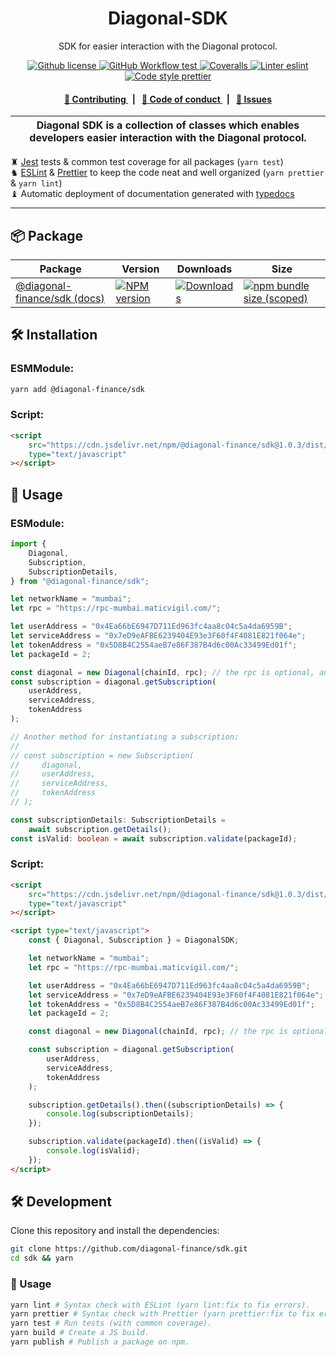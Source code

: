 <p align="center">
    <h1 align="center">
        Diagonal-SDK
    </h1>
    <p align="center">SDK for easier interaction with the Diagonal protocol.</p>
</p>

<p align="center">
    <a href="https://github.com/diagonal-finance/sdk/blob/master/LICENSE">
        <img alt="Github license" src="https://img.shields.io/github/license/diagonal-finance/sdk.svg?style=flat-square">
    </a>
    <a href="https://github.com/diagonal-finance/sdk/actions?query=workflow%3Atest">
        <img alt="GitHub Workflow test" src="https://img.shields.io/github/workflow/status/diagonal-finance/sdk/test?label=test&style=flat-square&logo=github">
    </a>
    <a href="https://coveralls.io/github/diagonal-finance/sdk">
        <img alt="Coveralls" src="https://img.shields.io/coveralls/github/diagonal-finance/sdk?label=coverage (ts)&style=flat-square&logo=coveralls">
    </a>
    <a href="https://eslint.org/">
        <img alt="Linter eslint" src="https://img.shields.io/badge/linter-eslint-8080f2?style=flat-square&logo=eslint">
    </a>
    <a href="https://prettier.io/">
        <img alt="Code style prettier" src="https://img.shields.io/badge/code%20style-prettier-f8bc45?style=flat-square&logo=prettier">
    </a>
</p>

<div align="center">
    <h4>
        <a href="/CONTRIBUTING.md">
            👥 Contributing
        </a>
        <span>&nbsp;&nbsp;|&nbsp;&nbsp;</span>
        <a href="/CODE_OF_CONDUCT.md">
            🤝 Code of conduct
        </a>
        <span>&nbsp;&nbsp;|&nbsp;&nbsp;</span>
        <a href="https://github.com/diagonal-finance/sdk/issues/new/choose">
            🔎 Issues
        </a>
    </h4>
</div>

| Diagonal SDK is a collection of classes which enables developers easier interaction with the Diagonal protocol. |
| --------------------------------------------------------------------------------------------------------------- |

♜ [Jest](https://jestjs.io/) tests & common test coverage for all packages (`yarn test`)\
♞ [ESLint](https://eslint.org/) & [Prettier](https://prettier.io/) to keep the code neat and well organized (`yarn prettier` & `yarn lint`)\
♝ Automatic deployment of documentation generated with [typedocs](https://typedoc.org/)

---

## 📦 Package

<table>
    <th>Package</th>
    <th>Version</th>
    <th>Downloads</th>
    <th>Size</th>
    <tbody>
        <tr>
            <td>
                <a href="https://github.com/diagonal-finance/sdk">
                    @diagonal-finance/sdk
                </a>
                 <a href="https://github.com/diagonal-finance/sdk">
                    (docs)
                </a>
            </td>
            <td>
                <!-- NPM version -->
                <a href="https://npmjs.org/package/@diagonal-finance/sdk">
                    <img src="https://img.shields.io/npm/v/@diagonal-finance/sdk.svg?style=flat-square" alt="NPM version" />
                </a>
            </td>
            <td>
                <!-- Downloads -->
                <a href="https://npmjs.org/package/@diagonal-finance/sdk">
                    <img src="https://img.shields.io/npm/dm/@diagonal-finance/sdk.svg?style=flat-square" alt="Downloads" />
                </a>
            </td>
            <td>
                <!-- Size -->
                <a href="https://bundlephobia.com/package/@diagonal-finance/sdk">
                    <img src="https://img.shields.io/bundlephobia/minzip/@diagonal-finance/sdk" alt="npm bundle size (scoped)" />
                </a>
            </td>
        </tr>
    <tbody>
</table>

## 🛠 Installation

### ESMModule:

```bash
yarn add @diagonal-finance/sdk
```

### Script:

```html
<script
    src="https://cdn.jsdelivr.net/npm/@diagonal-finance/sdk@1.0.3/dist/diagonal.bundle.js"
    type="text/javascript"
></script>
```

## 📜 Usage

### ESModule:

```typescript
import {
    Diagonal,
    Subscription,
    SubscriptionDetails,
} from "@diagonal-finance/sdk";

let networkName = "mumbai";
let rpc = "https://rpc-mumbai.maticvigil.com/";

let userAddress = "0x4Ea66bE6947D711Ed963fc4aa8c04c5a4da6959B";
let serviceAddress = "0x7eD9eAFBE6239404E93e3F60f4F4081E821f064e";
let tokenAddress = "0x5D8B4C2554aeB7e86F387B4d6c00Ac33499Ed01f";
let packageId = 2;

const diagonal = new Diagonal(chainId, rpc); // the rpc is optional, and without rpc, the approprate subgraph will be queried
const subscription = diagonal.getSubscription(
    userAddress,
    serviceAddress,
    tokenAddress
);

// Another method for instantiating a subscription:
//
// const subscription = new Subscription(
//     diagonal,
//     userAddress,
//     serviceAddress,
//     tokenAddress
// );

const subscriptionDetails: SubscriptionDetails =
    await subscription.getDetails();
const isValid: boolean = await subscription.validate(packageId);
```

### Script:

```html
<script
    src="https://cdn.jsdelivr.net/npm/@diagonal-finance/sdk@1.0.3/dist/diagonal.bundle.js"
    type="text/javascript"
></script>

<script type="text/javascript">
    const { Diagonal, Subscription } = DiagonalSDK;

    let networkName = "mumbai";
    let rpc = "https://rpc-mumbai.maticvigil.com/";

    let userAddress = "0x4Ea66bE6947D711Ed963fc4aa8c04c5a4da6959B";
    let serviceAddress = "0x7eD9eAFBE6239404E93e3F60f4F4081E821f064e";
    let tokenAddress = "0x5D8B4C2554aeB7e86F387B4d6c00Ac33499Ed01f";
    let packageId = 2;

    const diagonal = new Diagonal(chainId, rpc); // the rpc is optional, and without rpc, the approprate subgraph will be queried

    const subscription = diagonal.getSubscription(
        userAddress,
        serviceAddress,
        tokenAddress
    );

    subscription.getDetails().then((subscriptionDetails) => {
        console.log(subscriptionDetails);
    });

    subscription.validate(packageId).then((isValid) => {
        console.log(isValid);
    });
</script>
```

## 🛠 Development

Clone this repository and install the dependencies:

```bash
git clone https://github.com/diagonal-finance/sdk.git
cd sdk && yarn
```

### 📜 Usage

```bash
yarn lint # Syntax check with ESLint (yarn lint:fix to fix errors).
yarn prettier # Syntax check with Prettier (yarn prettier:fix to fix errors).
yarn test # Run tests (with common coverage).
yarn build # Create a JS build.
yarn publish # Publish a package on npm.
```
